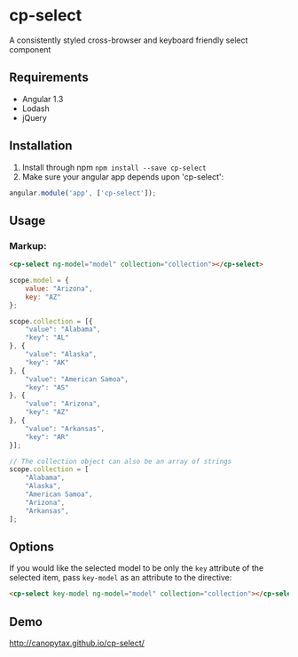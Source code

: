 # cp-select
A consistently styled cross-browser and keyboard friendly select component

## Requirements
 - Angular 1.3
 - Lodash
 - jQuery

## Installation
1. Install through npm `npm install --save cp-select`
2. Make sure your angular app depends upon 'cp-select':
```javascript
angular.module('app', ['cp-select']);
```

## Usage
### Markup:
```html
<cp-select ng-model="model" collection="collection"></cp-select>
```

```javascript
scope.model = {
	value: "Arizona",
	key: "AZ"
};

scope.collection = [{
	"value": "Alabama",
	"key": "AL"
}, {
	"value": "Alaska",
	"key": "AK"
}, {
	"value": "American Samoa",
	"key": "AS"
}, {
	"value": "Arizona",
	"key": "AZ"
}, {
	"value": "Arkansas",
	"key": "AR"
}];

// The collection object can also be an array of strings
scope.collection = [
	"Alabama",
	"Alaska",
	"American Samoa",
	"Arizona",
	"Arkansas",
];

```
## Options
If you would like the selected model to be only the `key` attribute of the selected item, pass `key-model` as an attribute to the directive:

```html
<cp-select key-model ng-model="model" collection="collection"></cp-select>
```

## Demo
http://canopytax.github.io/cp-select/
